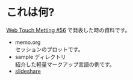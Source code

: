 これは何?
================================================================================
[Web Touch Metting #56](http://atnd.org/events/38431) で発表した時の資料です。

* memo.org<br>
  セッションのプロットです。
* sample ディレクトリ<br>
  紹介した軽量マークアップ言語の例です。
* [slideshare](http://www.slideshare.net/TomohikoHimura/wtm56)
